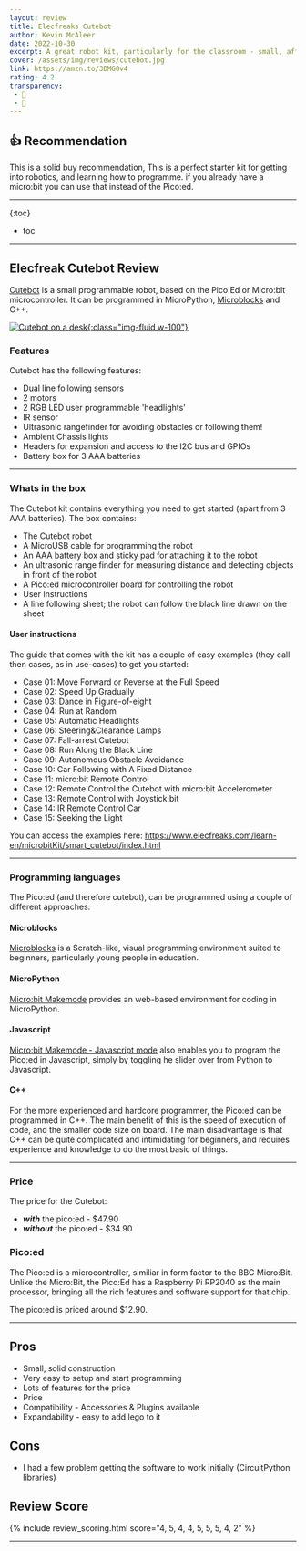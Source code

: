 ```yaml
---
layout: review
title: Elecfreaks Cutebot
author: Kevin McAleer
date: 2022-10-30
excerpt: A great robot kit, particularly for the classroom - small, affordable and rich in features.
cover: /assets/img/reviews/cutebot.jpg
link: https://amzn.to/3DMG0v4
rating: 4.2
transparency: 
 - 🎁
 - 🤝
---
```


## 👍 Recommendation

This is a solid buy recommendation, This is a perfect starter kit for getting into robotics, and learning how to programme. if you already have a micro:bit you can use that instead of the Pico:ed.

---

{:toc}
* toc

---

## Elecfreak Cutebot Review
[Cutebot](https://www.elecfreaks.com/elecfreaks-pico-ed-smart-cutebot-kit-with-pico-ed-board.html) is a small programmable robot, based on the Pico:Ed or Micro:bit microcontroller. It can be programmed in MicroPython, [Microblocks](http://www.microblocks.fun/) and C++.


[![Cutebot on a desk](/assets/img/reviews/cutebot02.jpg){:class="img-fluid w-100"}](/assets/img/reviews/cutebot02.jpg)

### Features
Cutebot has the following features:

* Dual line following sensors
* 2 motors
* 2 RGB LED user programmable 'headlights'
* IR sensor
* Ultrasonic rangefinder for avoiding obstacles or following them!
* Ambient Chassis lights
* Headers for expansion and access to the I2C bus and GPIOs
* Battery box for 3 AAA batteries

---

### Whats in the box

The Cutebot kit contains everything you need to get started (apart from 3 AAA batteries). The box contains:

* The Cutebot robot
* A MicroUSB cable for programming the robot
* An AAA battery box and sticky pad for attaching it to the robot
* An ultrasonic range finder for measuring distance and detecting objects in front of the robot
* A Pico:ed microcontroller board for controlling the robot
* User Instructions
* A line following sheet; the robot can follow the black line drawn on the sheet

#### User instructions

The guide that comes with the kit has a couple of easy examples (they call then cases, as in use-cases) to get you started:

* Case 01: Move Forward or Reverse at the Full Speed
* Case 02: Speed Up Gradually
* Case 03: Dance in Figure-of-eight
* Case 04: Run at Random
* Case 05: Automatic Headlights
* Case 06: Steering&Clearance Lamps
* Case 07: Fall-arrest Cutebot
* Case 08: Run Along the Black Line
* Case 09: Autonomous Obstacle Avoidance
* Case 10: Car Following with A Fixed Distance
* Case 11: micro:bit Remote Control
* Case 12: Remote Control the Cutebot with micro:bit Accelerometer
* Case 13: Remote Control with Joystick:bit
* Case 14: IR Remote Control Car
* Case 15: Seeking the Light

You can access the examples here: <https://www.elecfreaks.com/learn-en/microbitKit/smart_cutebot/index.html>

---

### Programming languages

The Pico:ed (and therefore cutebot), can be programmed using a couple of different approaches:

#### Microblocks
[Microblocks](http://www.microblocks.fun/) is a Scratch-like, visual programming environment suited to beginners, particularly young people in education.

#### MicroPython
[Micro:bit Makemode](https://makecode.microbit.org) provides an web-based environment for coding in MicroPython.

#### Javascript
[Micro:bit Makemode - Javascript mode](https://makecode.microbit.org) also enables you to program the Pico:ed in Javascript, simply by toggling he slider over from Python to Javascript.

#### C++
For the more experienced and hardcore programmer, the Pico:ed can be programmed in C++. The main benefit of this is the speed of execution of code, and the smaller code size on board. The main disadvantage is that C++ can be quite complicated and intimidating for beginners, and requires experience and knowledge to do the most basic of things.

---

### Price

The price for the Cutebot:

* ***with*** the pico:ed - $47.90
* ***without*** the pico:ed - $34.90

### Pico:ed

The Pico:ed is a microcontroller, similiar in form factor to the BBC Micro:Bit. Unlike the Micro:Bit, the Pico:Ed has a Raspberry Pi RP2040 as the main processor, bringing all the rich features and software support for that chip.

The pico:ed is priced around $12.90.

---

## Pros 
* Small, solid construction
* Very easy to setup and start programming
* Lots of features for the price
* Price
* Compatibility - Accessories & Plugins available
* Expandability - easy to add lego to it

## Cons
* I had a few problem getting the software to work initially (CircuitPython libraries)

## Review Score

{% include review_scoring.html score="4, 5, 4, 4, 5, 5, 5, 4, 2" %}

---
